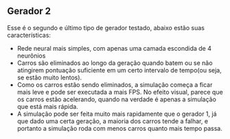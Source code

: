 ## Gerador 2

Esse é o segundo e último tipo de gerador testado, abaixo estão suas características:

* Rede neural mais simples, com apenas uma camada escondida de 4 neurônios
* Carros são eliminados ao longo da geração quando batem ou se não atingirem pontuação suficiente em um certo intervalo de tempo(ou seja, se estão muito lentos).
* Como os carros estão sendo eliminados, a simulação começa a ficar mais leve e pode ser executada a mais FPS. No efeito visual, parece que os carros estão acelerando, quando na verdade é apenas a simulação que está mais rápida.
* A simulação pode ser feita muito mais rapidamente que o gerador 1, já que dado uma certa geração, a maioria dos carros tende a falhar, e portanto a simulação roda com menos carros quanto mais tempo passa.

